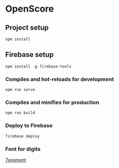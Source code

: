 # OpenScore

## Project setup
```
npm install
```

## Firebase setup
```
npm install -g firebase-tools
```

### Compiles and hot-reloads for development
```
npm run serve
```

### Compiles and minifies for production
```
npm run build
```

### Deploy to Firebase
```
firebase deploy
```

### Font for digits
[7segment](http://torinak.com/7segment)
